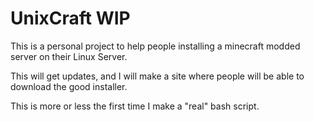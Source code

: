 # UnixCraft WIP

This is a personal project to help people installing a minecraft modded server on their Linux Server.

This will get updates, and I will make a site where people will be able to download the good installer.

This is more or less the first time I make a "real" bash script.
